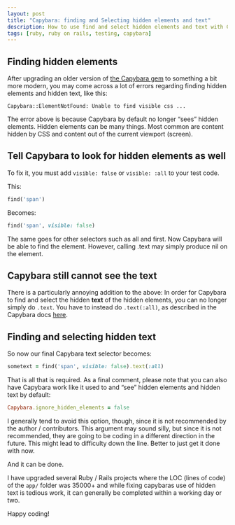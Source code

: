 ```yaml
---
layout: post
title: "Capybara: finding and Selecting hidden elements and text"
description: How to use find and select hidden elements and text with Capybara using visible false and any for hidden text elements.
tags: [ruby, ruby on rails, testing, capybara]
---
```


## Finding hidden elements

After upgrading an older version of [the Capybara gem](https://github.com/teamcapybara/capybara) to something a bit more modern, you may come across a lot of errors regarding finding hidden elements and hidden text, like this:

```
Capybara::ElementNotFound: Unable to find visible css ...
```

The error above is because Capybara by default no longer “sees” hidden elements. Hidden elements can be many things. Most common are content hidden by CSS and content out of the current viewport (screen).

## Tell Capybara to look for hidden elements as well

To fix it, you must add `visible: false` or `visible: :all` to your test code.

This:

```ruby
find('span')
```

Becomes:

```ruby
find('span', visible: false)
```

The same goes for other selectors such as all and first. Now Capybara will be able to find the element. However, calling .text may simply produce nil on the element.

## Capybara still cannot see the text

There is a particularly annoying addition to the above: In order for Capybara to find and select the hidden **text** of the hidden elements, you can no longer simply do `.text`. You have to instead do `.text(:all)`, as described in the Capybara docs [here](https://rubydoc.info/github/jnicklas/capybara/master/Capybara%2FNode%2FElement:text).

## Finding and selecting hidden text

So now our final Capybara text selector becomes:

```ruby
sometext = find('span', visible: false).text(:all)
```

That is all that is required. As a final comment, please note that you can also have Capybara work like it used to and “see” hidden elements and hidden text by default:

```ruby
Capybara.ignore_hidden_elements = false
```

I generally tend to avoid this option, though, since it is not recommended by the author / contributors. This argument may sound silly, but since it is not recommended, they are going to be coding in a different direction in the future. This might lead to difficulty down the line. Better to just get it done with now.

And it can be done.

I have upgraded several Ruby / Rails projects where the LOC (lines of code) of the `app/` folder was 35000+ and while fixing capybaras use of hidden text is tedious work, it can generally be completed within a working day or two.

Happy coding!

